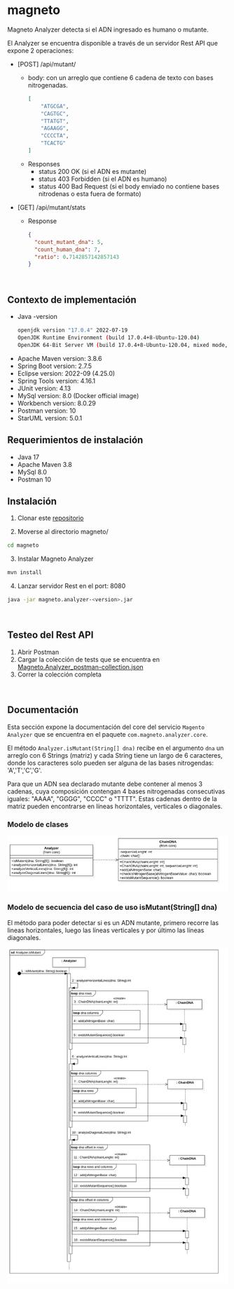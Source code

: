 # magneto
Magneto Analyzer detecta si el ADN ingresado es humano o mutante.       

El Analyzer se encuentra disponible a través de un servidor Rest API que expone 2 operaciones:
* [POST] /api/mutant/
  * body: con un arreglo que contiene 6 cadena de texto con bases nitrogenadas.
    ```json
    [
        "ATGCGA",
        "CAGTGC",
        "TTATGT",
        "AGAAGG",
        "CCCCTA",
        "TCACTG"
    ]  
    ```     
  * Responses
    * status 200 OK (si el ADN es mutante) 
    * status 403 Forbidden (si el ADN es humano) 
    * status 400 Bad Request (si el body enviado no contiene bases nitrodenas o esta fuera de formato) 
    
* [GET] /api/mutant/stats
  * Response
    ```json     
    {
      "count_mutant_dna": 5, 
      "count_human_dna": 7, 
      "ratio": 0.7142857142857143
    }  
    ``` 
 
<br>
      
## Contexto de implementación     
- Java -version
  ```bash
  openjdk version "17.0.4" 2022-07-19
  OpenJDK Runtime Environment (build 17.0.4+8-Ubuntu-120.04)
  OpenJDK 64-Bit Server VM (build 17.0.4+8-Ubuntu-120.04, mixed mode, sharing)
  ```
- Apache Maven version: 3.8.6
- Spring Boot version: 2.7.5
- Eclipse version: 2022-09 (4.25.0)
- Spring Tools version: 4.16.1 
- JUnit version: 4.13
- MySql version: 8.0 (Docker official image)
- Workbench version: 8.0.29
- Postman version: 10
- StarUML version: 5.0.1

## Requerimientos de instalación
- Java 17
- Apache Maven 3.8
- MySql 8.0
- Postman 10

## Instalación
1. Clonar este [repositorio](https://github.com/maximo-perez-villalba/magneto)  

2. Moverse al directorio magneto/
  ```bash
  cd magneto
  ```
3. Instalar Magneto Analyzer
  ```bash
  mvn install
  ```
4. Lanzar servidor Rest en el port: 8080
  ```bash
  java -jar magneto.analyzer-<version>.jar
  ```
    
<br>
      
## Testeo del Rest API
1. Abrir Postman
2. Cargar la colección de tests que se encuentra en [Magneto.Analyzer_postman-collection.json](/src/test/resources/Magneto.Analyzer_postman-collection.json)
3. Correr la colección completa
    
<br>
      
## Documentación 
Esta sección expone la documentación del core del servicio `Magento Analyzer` que se encuentra en el paquete `com.magneto.analyzer.core`.
    
El método `Analyzer.isMutant(String[] dna)` recibe en el argumento `dna` un arreglo con 6 Strings (matriz) y cada String tiene un largo de 6 caracteres, donde los caracteres solo pueden ser alguna de las bases nitrogendas: 'A','T','C','G'.         

Para que un ADN sea declarado mutante debe contener al menos 3 cadenas, cuya composición contengan 4 bases nitrogenadas consecutivas iguales: "AAAA", "GGGG", "CCCC" o "TTTT". Estas cadenas dentro de la matriz pueden encontrarse en líneas horizontales, verticales o diagonales.   

### Modelo de clases
![Modelo de clases](/docs/class-diagram-analyzer.png)

### Modelo de secuencia del caso de uso isMutant(String[] dna)

El método para poder detectar si es un ADN mutante, primero recorre las lineas horizontales, luego las líneas verticales y por último las líneas diagonales.

![Modelo de secuencia del caso de uso isMutant(String[] dna)](/docs/seuqence-diagram-analyzer-is-mutant.png)
      
<br>     
<br>     
     

